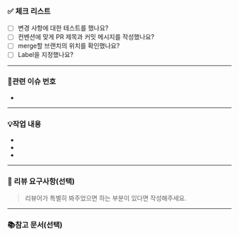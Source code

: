 ### ✅ 체크 리스트
- [ ] 변경 사항에 대한 테스트를 했나요?
- [ ] 컨벤션에 맞게 PR 제목과 커밋 메시지를 작성했나요?
- [ ] merge할 브랜치의 위치를 확인했나요?
- [ ] Label을 지정했나요?
***
### 📌관련 이슈 번호
-
***
### 💡작업 내용
-
-
-
***
### 👤 리뷰 요구사항(선택)
> 리뷰어가 특별히 봐주었으면 하는 부분이 있다면 작성해주세요.
***
### 📚참고 문서(선택)


